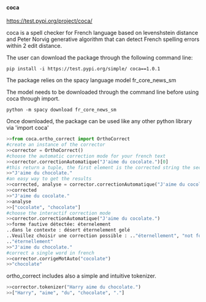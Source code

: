 #### coca
https://test.pypi.org/project/coca/ 


coca is a spell checker for French language based on levenshstein distance and Peter Norvig generative algorithm that can detect French spelling errors within 2 edit distance.

The user can download the package through the following command line:
```cli
pip install -i https://test.pypi.org/simple/ coca==1.0.1
```
The package relies on the spacy language model fr_core_news_sm

The model needs to be downloaded through the command line before using coca through import.

```cli
python -m spacy download fr_core_news_sm
```

Once downloaded, the package can be used like any other python library via 'import coca'

```python
>>from coca.ortho_correct import OrthoCorrect
#create an instance of the corrector 
>>corrector = OrthoCorrect() 
#choose the automatic correction mode for your french text
>>corrector.correctionAutomatique("J'aime du cocolate.")[0]
#this return a tuple, the first element is the corrected string the second element is a list of all the detected errors [(error1, corrected forme1), (error2, corrected forme2)...]
>>"J'aime du chocolate."
#an easy way to get the results
>>corrected, analyse = corrector.correctionAutomatique("J'aime du cocolate.")
>>corrected
>>"J'aime du cocolate."
>>analyse
>>["cocolate", "chocolate"]
#choose the interactif correction mode
>>corrector.correctionAutomatique("J'aime du cocolate.")
>>forme fautive détectée: éternelement
..dans le contexte : désert éternelement gelé
..Veuillez choisir une correction possible : .."éternellement", "not found"
.."éternellement" 
>>"J'aime du chocolate."
#correct a single word in french
>>corrector.corrigeMotAuto("cocolate")
>>"chocolate"
```

ortho_correct includes also a simple and intuitive tokenizer.

```python
>>corrector.tokenizer("Harry aime du chocolate.")
>>["Harry", "aime", "du", "chocolate", "."]
```

